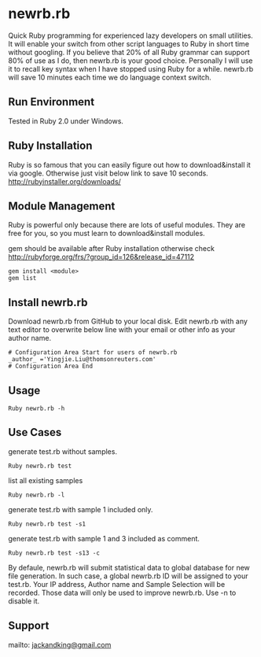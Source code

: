 newrb.rb
=====
Quick Ruby programming for experienced lazy developers on small utilities. It will enable your switch from other script languages to Ruby in short time without googling. If you believe that 20% of all Ruby grammar can support 80% of use as I do, then newrb.rb is your good choice. Personally I will use it to recall key syntax when I have stopped using Ruby for a while. newrb.rb will save 10 minutes each time we do language context switch.

Run Environment
---------------
Tested in Ruby 2.0 under Windows.

Ruby Installation
-----------------
Ruby is so famous that you can easily figure out how to download&install it via google. Otherwise just visit below link to save 10 seconds.
    http://rubyinstaller.org/downloads/

Module Management
-----------------
Ruby is powerful only because there are lots of useful modules. They are free for you, so you must learn to download&install modules.

gem should be available after Ruby installation otherwise check http://rubyforge.org/frs/?group_id=126&release_id=47112

    gem install <module>
    gem list


Install newrb.rb
----------------
Download newrb.rb from GitHub to your local disk. Edit newrb.rb with any text editor to overwrite below line with your email or other info as your author name.

    # Configuration Area Start for users of newrb.rb
    _author_ ='Yingjie.Liu@thomsonreuters.com'
    # Configuration Area End

Usage
-----

    Ruby newrb.rb -h

Use Cases
-------
generate test.rb without samples.

    Ruby newrb.rb test

list all existing samples

    Ruby newrb.rb -l

generate test.rb with sample 1 included only.

    Ruby newrb.rb test -s1

generate test.rb with sample 1 and 3 included as comment.

    Ruby newrb.rb test -s13 -c

By defaule, newrb.rb will submit statistical data to global database for new file generation. In such case, a global newrb.rb ID will be assigned to your test.rb. Your IP address, Author name and Sample Selection will be recorded. Those data will only be used to improve newrb.rb. Use -n to disable it.

Support
-------
mailto: jackandking@gmail.com

